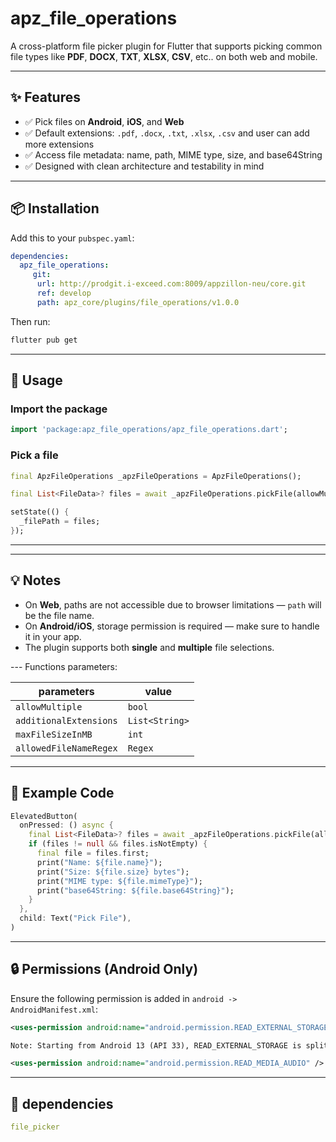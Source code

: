 # apz_file_operations

A cross-platform file picker plugin for Flutter that supports picking common file types like **PDF**, **DOCX**, **TXT**, **XLSX**, **CSV**, etc.. on both web and mobile.

---

## ✨ Features

- ✅ Pick files on **Android**, **iOS**, and **Web**
- ✅ Default extensions: `.pdf`, `.docx`, `.txt`, `.xlsx`, `.csv` and user can add more extensions
- ✅ Access file metadata: name, path, MIME type, size, and base64String
- ✅ Designed with clean architecture and testability in mind

---

## 📦 Installation

Add this to your `pubspec.yaml`:

```yaml
dependencies:
  apz_file_operations: 
     git:
      url: http://prodgit.i-exceed.com:8009/appzillon-neu/core.git
      ref: develop
      path: apz_core/plugins/file_operations/v1.0.0

```

Then run:

```bash
flutter pub get
```

---

## 🚀 Usage

### Import the package

```dart
import 'package:apz_file_operations/apz_file_operations.dart';
```

### Pick a file

```dart
final ApzFileOperations _apzFileOperations = ApzFileOperations();
```

```dart
final List<FileData>? files = await _apzFileOperations.pickFile(allowMultiple: false);

setState(() {
  _filePath = files;
});
```

---


---

## 💡 Notes

- On **Web**, paths are not accessible due to browser limitations — `path` will be the file name.
- On **Android/iOS**, storage permission is required — make sure to handle it in your app.
- The plugin supports both **single** and **multiple** file selections.

--- Functions parameters:

| parameters                  | value          | 
|-----------------------------|-----------------
| `allowMultiple`             | `bool`         | 
| `additionalExtensions`      | `List<String>` |
| `maxFileSizeInMB`           | `int`          |
| `allowedFileNameRegex`      | `Regex`        |

---



## 🧪 Example Code

```dart
ElevatedButton(
  onPressed: () async {
    final List<FileData>? files = await _apzFileOperations.pickFile(allowMultiple: false);
    if (files != null && files.isNotEmpty) {
      final file = files.first;
      print("Name: ${file.name}");
      print("Size: ${file.size} bytes");
      print("MIME type: ${file.mimeType}");
      print("base64String: ${file.base64String}");
    }
  },
  child: Text("Pick File"),
)
```

---

## 🔒 Permissions (Android Only)

Ensure the following permission is added in `android -> AndroidManifest.xml`:

```xml
<uses-permission android:name="android.permission.READ_EXTERNAL_STORAGE" />

Note: Starting from Android 13 (API 33), READ_EXTERNAL_STORAGE is split into:

<uses-permission android:name="android.permission.READ_MEDIA_AUDIO" />

```

---

## 📄 dependencies
```yaml
file_picker
```